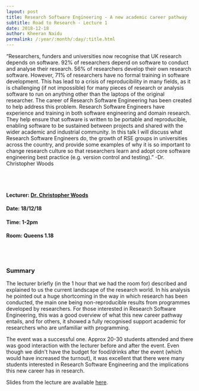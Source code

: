 ```yaml
---
layout: post
title: Research Software Engineering - A new academic career pathway
subtitle: Road to Research - Lecture 1
date: 2018-12-18
author: Kheeran Naidu
permalink: /:year/:month/:day/:title.html
---
```

“Researchers, funders and universities now recognise that UK research depends on software. 92% of researchers depend on software to conduct and analyse their research. 56% of researchers develop their own research software. However, 71% of researchers have no formal training in software development. This has lead to a crisis of reproducibility in many fields, as it is challenging (if not impossible) for many pieces of research or analysis software to run on anything other than the laptops of the original researcher. The career of Research Software Engineering has been created to help address this problem. Research Software Engineers have experience and training in both software engineering and domain research. They help ensure that software is written to be portable and reproducible, enabling software to be sustained between projects and shared with the wider academic and industrial community. In this talk I will discuss what Research Software Engineers do, the growth of RSE groups in universities across the country, and provide some examples of why it is so important to change research culture so that researchers learn and adopt core software engineering best practice (e.g. version control and testing).” -Dr. Christopher Woods

<br><br>
#### Lecturer:  [Dr. Christopher Woods](https://chryswoods.com)
#### Date:  18/12/18
#### Time:  1-2pm
#### Room:  Queens 1.18
<br><br>


### Summary
The lecturer briefly (in the 1 hour that we had the room for) described and explained to us the current landscape of the research world. In his analysis he pointed out a huge shortcoming in the way in which research has been conducted, the main one being non-reproducible results from programmes developed by researchers. For those interested in Research Software Engineering, this was a good overview of what this new career pathway entails, and for others, it showed a fully recognised support academic for researchers who are unfamiliar with programming.

The event was a successful one. Approx 20-30 students attended and there was good interaction with the lecturer before and after the event. Even though we didn't have the budget for food/drinks after the event (which would have increased the turnout), it was excellent that there were many students interested in Research Software Engineering and the implications this new career has in research.

Slides from the lecture are available [here](https://chryswoods.com/talks/index.html).
